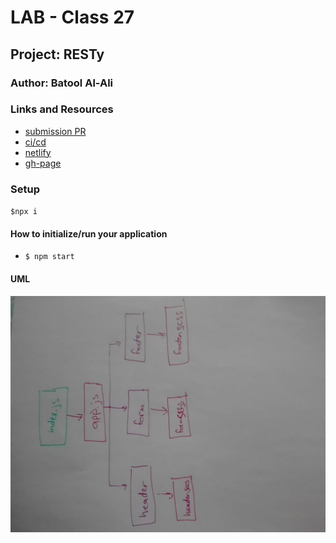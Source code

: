 # LAB - Class 27

## Project: RESTy

### Author: Batool Al-Ali

### Links and Resources

- [submission PR](https://github.com/batool-alali-401-advanced-javascript/RESTy/pull/1)
- [ci/cd](https://github.com/batool-alali-401-advanced-javascript/RESTy/runs/818488954)
- [netlify](https://resty2020.netlify.app/)
- [gh-page]()

### Setup
` $npx i `

#### How to initialize/run your application 
- `$ npm start`


#### UML
![UML Diagram](UML.jpg)